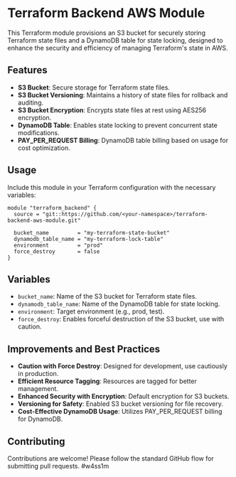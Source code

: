 
# Terraform Backend AWS Module

This Terraform module provisions an S3 bucket for securely storing Terraform state files and a DynamoDB table for state locking, designed to enhance the security and efficiency of managing Terraform's state in AWS.

## Features

- **S3 Bucket**: Secure storage for Terraform state files.
- **S3 Bucket Versioning**: Maintains a history of state files for rollback and auditing.
- **S3 Bucket Encryption**: Encrypts state files at rest using AES256 encryption.
- **DynamoDB Table**: Enables state locking to prevent concurrent state modifications.
- **PAY_PER_REQUEST Billing**: DynamoDB table billing based on usage for cost optimization.

## Usage

Include this module in your Terraform configuration with the necessary variables:

```hcl
module "terraform_backend" {
  source = "git::https://github.com/<your-namespace>/terraform-backend-aws-module.git"

  bucket_name         = "my-terraform-state-bucket"
  dynamodb_table_name = "my-terraform-lock-table"
  environment         = "prod"
  force_destroy       = false
}
```

## Variables

- `bucket_name`: Name of the S3 bucket for Terraform state files.
- `dynamodb_table_name`: Name of the DynamoDB table for state locking.
- `environment`: Target environment (e.g., prod, test).
- `force_destroy`: Enables forceful destruction of the S3 bucket, use with caution.

## Improvements and Best Practices

- **Caution with Force Destroy**: Designed for development, use cautiously in production.
- **Efficient Resource Tagging**: Resources are tagged for better management.
- **Enhanced Security with Encryption**: Default encryption for S3 buckets.
- **Versioning for Safety**: Enabled S3 bucket versioning for file recovery.
- **Cost-Effective DynamoDB Usage**: Utilizes PAY_PER_REQUEST billing for DynamoDB.

## Contributing

Contributions are welcome! Please follow the standard GitHub flow for submitting pull requests.
#w4ss1m